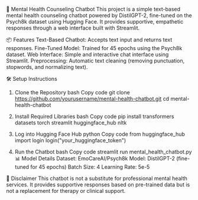 🧠 Mental Health Counseling Chatbot
This project is a simple text-based mental health counseling chatbot powered by DistilGPT-2, fine-tuned on the Psych8k dataset using Hugging Face. It provides supportive, empathetic responses through a web interface built with Streamlit.

📦 Features
Text-Based Chatbot: Accepts text input and returns text responses.
Fine-Tuned Model: Trained for 45 epochs using the Psych8k dataset.
Web Interface: Simple and interactive chat interface using Streamlit.
Preprocessing: Automatic text cleaning (removing punctuation, stopwords, and normalizing text).

🛠️ Setup Instructions
1. Clone the Repository
bash
Copy code
git clone https://github.com/yourusername/mental-health-chatbot.git
cd mental-health-chatbot

3. Install Required Libraries
bash
Copy code
pip install transformers datasets torch streamlit huggingface_hub nltk

5. Log into Hugging Face Hub
python
Copy code
from huggingface_hub import login
login("your_huggingface_token")

7. Run the Chatbot
bash
Copy code
streamlit run mental_health_chatbot.py
📊 Model Details
Dataset: EmoCareAI/Psych8k
Model: DistilGPT-2 (fine-tuned for 45 epochs)
Batch Size: 4
Learning Rate: 5e-5

📜 Disclaimer
This chatbot is not a substitute for professional mental health services. It provides supportive responses based on pre-trained data but is not a replacement for therapy or clinical support.




